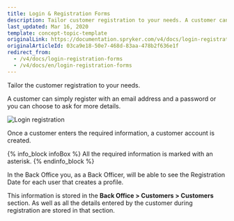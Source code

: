 ```yaml
---
title: Login & Registration Forms
description: Tailor customer registration to your needs. A customer can register with an email address and a password, or you can choose to ask for more details.
last_updated: Mar 16, 2020
template: concept-topic-template
originalLink: https://documentation.spryker.com/v4/docs/login-registration-forms
originalArticleId: 03ca9e18-50e7-468d-83aa-478b2f636e1f
redirect_from:
  - /v4/docs/login-registration-forms
  - /v4/docs/en/login-registration-forms
---
```


Tailor the customer registration to your needs. 

A customer can simply register with an email address and a password or you can choose to ask for more details.

![Login registration](https://spryker.s3.eu-central-1.amazonaws.com/docs/Features/Customer+Relationship+Management/Login+%26+Registration+Forms/login_registration.gif)

Once a customer enters the required information, a customer account is created.

{% info_block infoBox %}
All the required information is marked with an asterisk.
{% endinfo_block %}

In the Back Office you, as a Back Officer, will be able to see the Registration Date for each user that creates a profile. 

This information is stored in the **Back Office > Customers > Customers** section. As well as all the details entered by the customer during registration are stored in that section.

